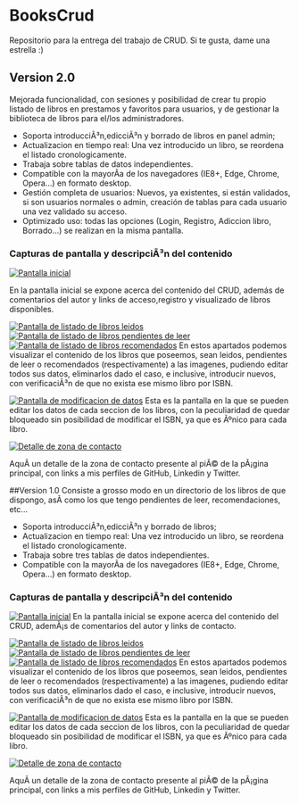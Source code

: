 # BooksCrud
Repositorio para la entrega del trabajo de CRUD. Si te gusta, dame una estrella :)

## Version 2.0
Mejorada funcionalidad, con sesiones y posibilidad de crear tu propio listado de libros en prestamos y favoritos para usuarios, y de gestionar la biblioteca de libros para el/los administradores.


- Soporta introducciÃ³n,edicciÃ³n y borrado de libros en panel admin;
- Actualizacion en tiempo real: Una vez introducido un libro, se reordena el listado cronologicamente.
- Trabaja sobre tablas de datos independientes.
- Compatible con la mayorÃ­a de los navegadores (IE8+, Edge, Chrome, Opera...) en formato desktop.
- Gestión completa de usuarios: Nuevos, ya existentes, si están validados, si son usuarios normales o admin, creación de tablas para cada usuario una vez validado su acceso.
- Optimizado uso: todas las opciones (Login, Registro, Adiccion libro, Borrado...) se realizan en la misma pantalla.

### Capturas de pantalla y descripciÃ³n del contenido
[![Pantalla inicial](https://github.com/Alegarse/BooksCrud/blob/master/imgs/Inicial2.PNG "Pantalla de listado de libros leidos")](https://github.com/Alegarse/BooksCrud/blob/master/imgs/Inicial2.PNG "Pantalla de listado de libros leidos")

En la pantalla inicial se expone acerca del contenido del CRUD, además de comentarios del autor y links de acceso,registro y visualizado de libros disponibles.
 
[![Pantalla de listado de libros leidos](https://github.com/Alegarse/BooksCrud/blob/master/Desc/Desc2.PNG "Pantalla de listado de libros leidos")](https://github.com/Alegarse/BooksCrud/blob/master/Desc/Desc2.PNG "Pantalla de listado de libros leidos")
[![Pantalla de listado de libros pendientes de leer](https://github.com/Alegarse/BooksCrud/blob/master/Desc/Desc3.PNG "Pantalla de listado de libros pendientes de leer")](https://github.com/Alegarse/BooksCrud/blob/master/Desc/Desc3.PNG "Pantalla de listado de libros pendientes de leer")
[![Pantalla de listado de libros recomendados](https://github.com/Alegarse/BooksCrud/blob/master/Desc/Desc4.PNG "Pantalla de listado de libros recomendados")](https://github.com/Alegarse/BooksCrud/blob/master/Desc/Desc4.PNG "Pantalla de listado de libros recomendados")
En estos apartados podemos visualizar el contenido de los libros que poseemos, sean leidos, pendientes de leer o recomendados (respectivamente) a las imagenes, pudiendo editar todos sus datos, eliminarlos dado el caso, e inclusive, introducir nuevos, con verificaciÃ³n de que no exista ese mismo libro por ISBN.

[![Pantalla de modificacion de datos](https://github.com/Alegarse/BooksCrud/blob/master/Desc/Desc5.PNG "Pantalla de modificacion de datos")](https://github.com/Alegarse/BooksCrud/blob/master/Desc/Desc5.PNG "Pantalla de modificacion de datos")
Esta es la pantalla en la que se pueden editar los datos de cada seccion de los libros, con la peculiaridad de quedar bloqueado sin posibilidad de modificar el ISBN, ya que es Ãºnico para cada libro.

[![Detalle de zona de contacto](https://github.com/Alegarse/BooksCrud/blob/master/Desc/Desc6.PNG "Detalle de zona de contacto")](https://github.com/Alegarse/BooksCrud/blob/master/Desc/Desc6.PNG "Detalle de zona de contacto")

AquÃ­ un detalle de la zona de contacto presente al piÃ© de la pÃ¡gina principal, con links a mis perfiles de GitHub, Linkedin y Twitter.



##Version 1.0
Consiste a grosso modo en un directorio de los libros de que dispongo, asÃ­ como los que tengo pendientes de leer, recomendaciones, etc...


- Soporta introducciÃ³n,edicciÃ³n y borrado de libros;
- Actualizacion en tiempo real: Una vez introducido un libro, se reordena el listado cronologicamente.
- Trabaja sobre tres tablas de datos independientes.
- Compatible con la mayorÃ­a de los navegadores (IE8+, Edge, Chrome, Opera...) en formato desktop.


### Capturas de pantalla y descripciÃ³n del contenido
[![Pantalla inicial](https://github.com/Alegarse/BooksCrud/blob/master/Desc/Desc1.PNG "Pantalla inicial")](https://github.com/Alegarse/BooksCrud/blob/master/Desc/Desc1.PNG "Pantalla inicial")
En la pantalla inicial se expone acerca del contenido del CRUD, ademÃ¡s de comentarios del autor y links de contacto.
 
[![Pantalla de listado de libros leidos](https://github.com/Alegarse/BooksCrud/blob/master/Desc/Desc2.PNG "Pantalla de listado de libros leidos")](https://github.com/Alegarse/BooksCrud/blob/master/Desc/Desc2.PNG "Pantalla de listado de libros leidos")
[![Pantalla de listado de libros pendientes de leer](https://github.com/Alegarse/BooksCrud/blob/master/Desc/Desc3.PNG "Pantalla de listado de libros pendientes de leer")](https://github.com/Alegarse/BooksCrud/blob/master/Desc/Desc3.PNG "Pantalla de listado de libros pendientes de leer")
[![Pantalla de listado de libros recomendados](https://github.com/Alegarse/BooksCrud/blob/master/Desc/Desc4.PNG "Pantalla de listado de libros recomendados")](https://github.com/Alegarse/BooksCrud/blob/master/Desc/Desc4.PNG "Pantalla de listado de libros recomendados")
En estos apartados podemos visualizar el contenido de los libros que poseemos, sean leidos, pendientes de leer o recomendados (respectivamente) a las imagenes, pudiendo editar todos sus datos, eliminarlos dado el caso, e inclusive, introducir nuevos, con verificaciÃ³n de que no exista ese mismo libro por ISBN.

[![Pantalla de modificacion de datos](https://github.com/Alegarse/BooksCrud/blob/master/Desc/Desc5.PNG "Pantalla de modificacion de datos")](https://github.com/Alegarse/BooksCrud/blob/master/Desc/Desc5.PNG "Pantalla de modificacion de datos")
Esta es la pantalla en la que se pueden editar los datos de cada seccion de los libros, con la peculiaridad de quedar bloqueado sin posibilidad de modificar el ISBN, ya que es Ãºnico para cada libro.

[![Detalle de zona de contacto](https://github.com/Alegarse/BooksCrud/blob/master/Desc/Desc6.PNG "Detalle de zona de contacto")](https://github.com/Alegarse/BooksCrud/blob/master/Desc/Desc6.PNG "Detalle de zona de contacto")

AquÃ­ un detalle de la zona de contacto presente al piÃ© de la pÃ¡gina principal, con links a mis perfiles de GitHub, Linkedin y Twitter.
